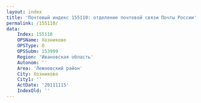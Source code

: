 ```yaml
---
layout: index
title: 'Почтовый индекс 155110: отделение почтовой связи Почты России'
permalink: /155110/
data:
    Index: 155110
    OPSName: Хозниково
    OPSType: О
    OPSSubm: 153999
    Region: 'Ивановская область'
    Autonom: ''
    Area: 'Лежневский район'
    City: Хозниково
    City1: ''
    ActDate: '20111115'
    IndexOld: ''
---
```

